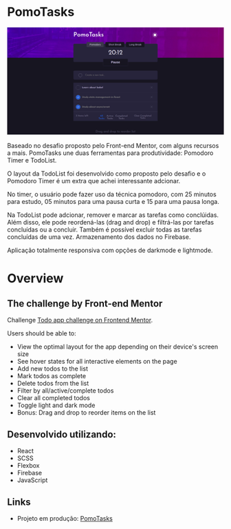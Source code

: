 # PomoTasks

![Screenshot](/src/assets/img/demo.png)

Baseado no desafio proposto pelo Front-end Mentor, com alguns recursos a mais.
PomoTasks une duas ferramentas para produtividade: Pomodoro Timer e TodoList.

O layout da TodoList foi desenvolvido como proposto pelo desafio e o Pomodoro Timer é um extra que achei interessante adcionar.

No timer, o usuário pode fazer uso da técnica pomodoro, com 25 minutos para estudo, 05 minutos para uma pausa curta e 15 para uma pausa longa.

Na TodoList pode adcionar, remover e marcar as tarefas como conclúidas. Além disso, ele pode reordená-las (drag and drop) e filtrá-las por tarefas concluídas ou a concluir. Também é possível excluir todas as tarefas concluídas de uma vez. Armazenamento dos dados no Firebase.

Aplicação totalmente responsiva com opções de darkmode e lightmode.

# Overview

## The challenge by Front-end Mentor

Challenge [Todo app challenge on Frontend Mentor](https://www.frontendmentor.io/challenges/todo-app-Su1_KokOW).

Users should be able to:

* View the optimal layout for the app depending on their device's screen size
* See hover states for all interactive elements on the page
* Add new todos to the list
* Mark todos as complete
* Delete todos from the list
* Filter by all/active/complete todos
* Clear all completed todos
* Toggle light and dark mode
* Bonus: Drag and drop to reorder items on the list

## Desenvolvido utilizando:

- React
- SCSS
- Flexbox
- Firebase
- JavaScript

## Links

- Projeto em produção: [PomoTasks](https://gregisb.github.io/PomoTasks/)